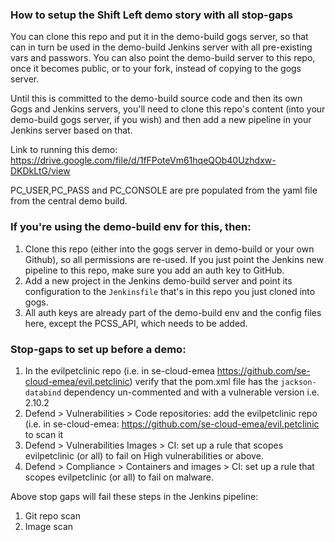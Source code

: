 ### How to setup the Shift Left demo story with all stop-gaps
You can clone this repo and put it in the demo-build gogs server, so that can in turn be used in the demo-build Jenkins server with all pre-existing vars and passwors.
You can also point the demo-build server to this repo, once it becomes public, or to your fork, instead of copying to the gogs server.

Until this is committed to the demo-build source code and then its own Gogs and Jenkins servers, you'll need to clone this repo's content (into your demo-build gogs server, if you wish) and then add a new pipeline in your Jenkins server based on that.


Link to running this demo: https://drive.google.com/file/d/1fFPoteVm61hqeQOb40Uzhdxw-DKDkLtG/view

PC_USER,PC_PASS and PC_CONSOLE are pre populated from the yaml file from the central demo build. 

### If you're using the demo-build env for this, then:
1. Clone this repo (either into the gogs server in demo-build or your own Github), so all permissions are re-used. If you just point the Jenkins new pipeline to this repo, make sure you add an auth key to GitHub.
2. Add a new project in the Jenkins demo-build server and point its configuration to the `Jenkinsfile` that's in this repo you just cloned into gogs.
3. All auth keys are already part of the demo-build env and the config files here, except the PCSS_API, which needs to be added.


### Stop-gaps to set up before a demo:
1. In the evilpetclinic repo (i.e. in se-cloud-emea https://github.com/se-cloud-emea/evil.petclinic) verify that the pom.xml file has the `jackson-databind` dependency un-commented and with a vulnerable version i.e. 2.10.2
2. Defend > Vulnerabilities > Code repositories: add the evilpetclinic repo (i.e. in se-cloud-emea: https://github.com/se-cloud-emea/evil.petclinic to scan it
3. Defend > Vulnerabilities Images > CI: set up a rule that scopes evilpetclinic (or all) to fail on High vulnerabilities or above.
4. Defend > Compliance > Containers and images > CI: set up a rule that scopes evilpetclinic (or all) to fail on malware.

Above stop gaps will fail these steps in the Jenkins pipeline:
1. Git repo scan
2. Image scan

